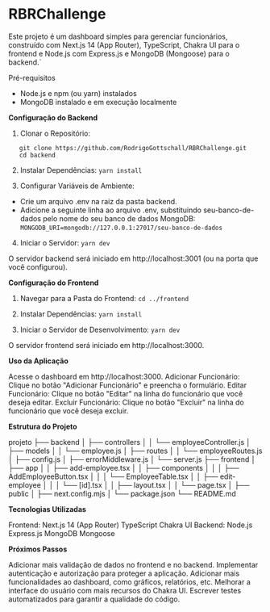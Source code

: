 # RBRChallenge

Este projeto é um dashboard simples para gerenciar funcionários, construído com Next.js 14 (App Router), TypeScript, Chakra UI para o frontend e Node.js com Express.js e MongoDB (Mongoose) para o backend.`

Pré-requisitos

- Node.js e npm (ou yarn) instalados
- MongoDB instalado e em execução localmente

**Configuração do Backend**

1. Clonar o Repositório:
```
   git clone https://github.com/RodrigoGottschall/RBRChallenge.git
   cd backend
```
2. Instalar Dependências:
   ```yarn install```

3. Configurar Variáveis de Ambiente:
- Crie um arquivo .env na raiz da pasta backend.
- Adicione a seguinte linha ao arquivo .env, substituindo seu-banco-de-dados pelo nome do seu banco de dados MongoDB:
   ```MONGODB_URI=mongodb://127.0.0.1:27017/seu-banco-de-dados```

4. Iniciar o Servidor:
   ```yarn dev```

O servidor backend será iniciado em http://localhost:3001 (ou na porta que você configurou).

**Configuração do Frontend**

1. Navegar para a Pasta do Frontend:
   ```cd ../frontend```

2. Instalar Dependências:
    ```yarn install```

3. Iniciar o Servidor de Desenvolvimento:
    ```yarn dev```

O servidor frontend será iniciado em http://localhost:3000.

**Uso da Aplicação**

Acesse o dashboard em http://localhost:3000.
Adicionar Funcionário: Clique no botão "Adicionar Funcionário" e preencha o formulário.
Editar Funcionário: Clique no botão "Editar" na linha do funcionário que você deseja editar.
Excluir Funcionário: Clique no botão "Excluir" na linha do funcionário que você deseja excluir.

**Estrutura do Projeto**

projeto
├── backend
│   ├── controllers
│   │   └── employeeController.js
│   ├── models
│   │   └── employee.js
│   ├── routes
│   │   └── employeeRoutes.js
│   ├── config.js
│   ├── errorMiddleware.js
│   └── server.js
├── frontend
│   ├── app
│   │   ├── add-employee.tsx
│   │   ├── components
│   │   │   ├── AddEmployeeButton.tsx
│   │   │   └── EmployeeTable.tsx
│   │   ├── edit-employee
│   │   │   └── [id].tsx
│   │   ├── layout.tsx
│   │   └── page.tsx
│   ├── public
│   ├── next.config.mjs
│   └── package.json
└── README.md

**Tecnologias Utilizadas**

Frontend:
    Next.js 14 (App Router)
    TypeScript
    Chakra UI
Backend:
    Node.js
    Express.js
    MongoDB
    Mongoose

**Próximos Passos**

Adicionar mais validação de dados no frontend e no backend.
Implementar autenticação e autorização para proteger a aplicação.
Adicionar mais funcionalidades ao dashboard, como gráficos, relatórios, etc.
Melhorar a interface do usuário com mais recursos do Chakra UI.
Escrever testes automatizados para garantir a qualidade do código.
